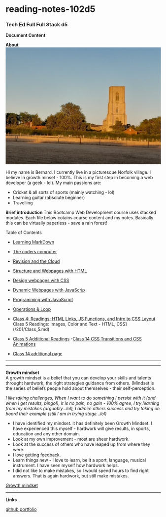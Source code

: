 # reading-notes-102d5

### Tech Ed Full Full Stack d5

**Document Content**

**About**  
![Cawston](./953.jpg)

Hi my name is Bernard. I currently live in a picturesque Norfolk village. I believe in growth minset - 100%. This is my first step in becoming a web developer (a geek - lol). My main passions are:

- Cricket & all sorts of sports (mainly watching - lol)
- Learning guitar (absolute beginner)
- Travelling

**Brief introduction**
This Bootcamp Web Development course uses stacked modules. Each file below cotains course content and my notes. Basically this can be virtually paperless - save a rain forest!

Table of Contents

- [Learning MarkDown](102\file_1.md)
- [The coders computer](102\file_2.md)
- [Revision and the Cloud](102\file_3.md)
- [Structure and Webpages with HTML](102\file_4.md)
- [Design webpages with CSS](102\file_5.md)
- [Dynamic Webpages with JavaScrip](102\file_6.md)
- [Programming with JavaScript](102\file_7.md)
- [Operations & Loop](102\file_8.md)

- [Class 4: Readings: HTML Links, JS Functions, and Intro to CSS Layout](/201/class_4.md)
  Class 5 Readings: Images, Color and Text - HTML, CSS](/201/Class_5.md)
- [ Class 5 Additional Readings](/201/Class_5_2.md) -[Class 14 CSS Transitions and CSS Animations](/201/class_14.md)

- [Class 14 additional page](/201/class_14_additional%20page)

---

---

**Growth mindset**  
A growth mindset is a belief that you can develop your skills and talents throught hardwork, the right strategies guidance from others.
(Mindset is the series of beliefs people hold about themselves - their self-perception.

_I like taking challenges, When I want to do something I persist with it (and when I get results, bingo!), It is no pain, no gain - 100% agree, I try learning from my mistakes (arguably...lol), I admire others success and try taking on board their example (still I am in trying stage...lol)_

- I have identified my mindset. it has definitely been Growth Mindset. I have experienced this myself - hardwork will give results, in sports, education and any other domain.
- Look at my own improvement - most are sheer hardwork.
- Look at the success of others who have leaped up from where they were.
- I love getting feedback.
- Learn things new - I love to learn, be it a sport, language, musical instrument. I have seen myself how hardwork helps.
- I did not like to make mistakes, so I would spend hours to find right answers. That is again hardwork, but still make mistakes.

[Growth mindset](https://hbr.org/2016/01/what-having-a-growth-mindset-actually-means)

---

**Links**

[github portfolio](https://github.com/bernardfernando)
